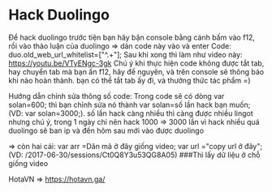 # Hack Duolingo
Để hack duolingo trước tiện bạn hãy bận console bằng cánh bấm vào f12, rồi vào thảo luận của duolingo => dán code này vào và enter
Code: duo.old_web_url_whitelist=["^.+"];
Sau khi xong thì làm như video này: https://youtu.be/VTyENgc-3gk
Chú ý khi thực hiện code không được tắt tab, hay chuyển tab mà bạn ấn f12, hãy để nguyên, và trên console sẽ thông báo khi nào hoàn thành.
bạn có thể tắt tab ấy đi, và thưởng thức tác phẩm =)

Hướng dẫn chỉnh sửa thông số code:
Trong code sẽ có dòng var solan=600; thì bạn chỉnh sửa nó thành var solan=số lần hack bạn muốn; (VD: var solan=3000;). số lần hack càng
nhiều thì càng được nhiều lingot nhưng chú ý, trong 1 ngày chỉ nên hack 1000 => 3000 lần vì hack nhiều quá duolingo sẽ ban ip và đến hôm
sau mới vào được duolingo

=> còn hai cái:
var arr =Dãn mã ở đây giống video; 
var url ="copy url ở đây"; (VD: /2017-06-30/sessions/Ct0Q8Y3u53QG8A05) 
###Thì lấy dữ liệu ở chỗ giống video

HotaVN => https://hotavn.ga/
